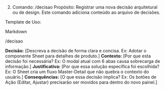 2. Comando: /decisao
Propósito: Registrar uma nova decisão arquitetural ou de design. Este comando adiciona conteúdo ao arquivo de decisões.

Template de Uso:

Markdown

/decisao

**Decisão:** [Descreva a decisão de forma clara e concisa. Ex: Adotar o componente Sheet para detalhes de produto.]
**Contexto:** [Por que esta decisão foi necessária? Ex: O modal atual com 6 abas causa sobrecarga de informação.]
**Justificativa:** [Por que essa solução específica foi escolhida? Ex: O Sheet cria um fluxo Master-Detail que não quebra o contexto do usuário.]
**Consequências:** [O que essa decisão implica? Ex: Os botões de Ação (Editar, Ajustar) precisarão ser movidos para dentro do novo painel.]